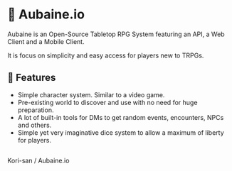 # 📖 Aubaine.io
Aubaine is an Open-Source Tabletop RPG System featuring an API, a Web Client and a Mobile Client.

It is focus on simplicity and easy access for players new to TRPGs.

## 📜 Features
- Simple character system. Similar to a video game.
- Pre-existing world to discover and use with no need for huge preparation.
- A lot of built-in tools for DMs to get random events, encounters, NPCs and others.
- Simple yet very imaginative dice system to allow a maximum of liberty for players.

##
Kori-san / Aubaine.io
